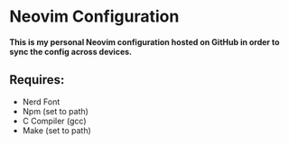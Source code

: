# Neovim Configuration

#### This is my personal Neovim configuration hosted on GitHub in order to sync the config across devices.
## Requires:
- Nerd Font
- Npm (set to path)
- C Compiler (gcc)
- Make (set to path)
